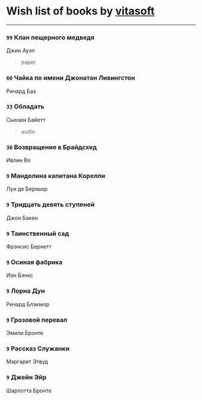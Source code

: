 # Wish list of books by [vitasoft](http://vk.com/id47446642)
---

### `99` Клан пещерного медведя
Джин Ауэл
> paper

### `60` Чайка по имени Джонатан Ливингстон
Ричард Бах

### `33` Обладать
Сьюзен Байетт
> audio

### `30` Возвращение в Брайдсхед
Ивлин Во

### `9` Мандолина капитана Корелли
Луи де Берньер

### `9` Тридцать девять ступеней
Джон Бакен

### `9` Таинственный сад
Фрэнсис Бернетт

### `9` Осиная фабрика
Иэн Бэнкс

### `9` Лорна Дун
Ричард Блэкмор

### `9` Грозовой перевал
Эмили Бронте

### `9` Рассказ Служанки
Маргарет Этвуд

### `9` Джейн Эйр
Шарлотта Бронте

